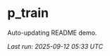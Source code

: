 # p_train

Auto-updating README demo.

<!--START_SECTION:status-->
_Last run: 2025-09-12 05:33 UTC_
<!--END_SECTION:status-->

















































































































































































































































































































































































































































































